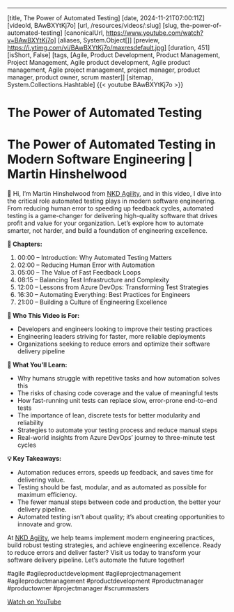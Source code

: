 ---
[title, The Power of Automated Testing] [date, 2024-11-21T07:00:11Z] [videoId, BAwBXYtKj7o] [url, /resources/videos/:slug] [slug, the-power-of-automated-testing] [canonicalUrl, https://www.youtube.com/watch?v=BAwBXYtKj7o] [aliases, System.Object[]] [preview, https://i.ytimg.com/vi/BAwBXYtKj7o/maxresdefault.jpg] [duration, 451] [isShort, False] [tags, [Agile, Product Development, Product Management, Project Management, Agile product development, Agile product management, Agile project management, project manager, product manager, product owner, scrum master]] [sitemap, System.Collections.Hashtable]
{{< youtube BAwBXYtKj7o >}}

# The Power of Automated Testing

# The Power of Automated Testing in Modern Software Engineering | Martin Hinshelwood  

👋 Hi, I’m Martin Hinshelwood from [NKD Agility](https://www.nkdagility.com), and in this video, I dive into the critical role automated testing plays in modern software engineering. From reducing human error to speeding up feedback cycles, automated testing is a game-changer for delivering high-quality software that drives profit and value for your organization. Let’s explore how to automate smarter, not harder, and build a foundation of engineering excellence.

**📌 Chapters:**  

1. 00:00 – Introduction: Why Automated Testing Matters  
2. 02:00 – Reducing Human Error with Automation  
3. 05:00 – The Value of Fast Feedback Loops  
4. 08:15 – Balancing Test Infrastructure and Complexity  
5. 12:00 – Lessons from Azure DevOps: Transforming Test Strategies  
6. 16:30 – Automating Everything: Best Practices for Engineers  
7. 21:00 – Building a Culture of Engineering Excellence  

**🎯 Who This Video is For:**  

- Developers and engineers looking to improve their testing practices  
- Engineering leaders striving for faster, more reliable deployments  
- Organizations seeking to reduce errors and optimize their software delivery pipeline  

**📖 What You’ll Learn:**  

- Why humans struggle with repetitive tasks and how automation solves this  
- The risks of chasing code coverage and the value of meaningful tests  
- How fast-running unit tests can replace slow, error-prone end-to-end tests  
- The importance of lean, discrete tests for better modularity and reliability  
- Strategies to automate your testing process and reduce manual steps  
- Real-world insights from Azure DevOps’ journey to three-minute test cycles  

**💡 Key Takeaways:**  

- Automation reduces errors, speeds up feedback, and saves time for delivering value.  
- Testing should be fast, modular, and as automated as possible for maximum efficiency.  
- The fewer manual steps between code and production, the better your delivery pipeline.  
- Automated testing isn’t about quality; it’s about creating opportunities to innovate and grow.  

At [NKD Agility](https://www.nkdagility.com), we help teams implement modern engineering practices, build robust testing strategies, and achieve engineering excellence. Ready to reduce errors and deliver faster? Visit us today to transform your software delivery pipeline. Let’s automate the future together!  

#agile #agileproductdevelopment #agileprojectmanagement #agileproductmanagement #productdevelopment #productmanager #productowner #projectmanager #scrummasters

[Watch on YouTube](https://www.youtube.com/watch?v=BAwBXYtKj7o)
